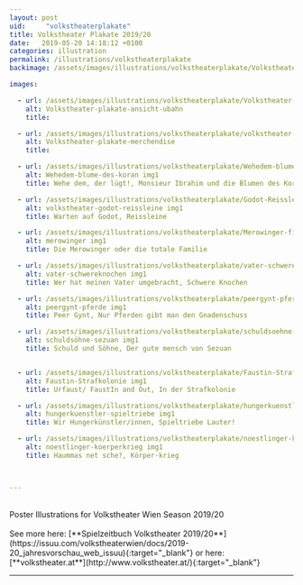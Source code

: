 ```yaml
---
layout: post
uid:     "volkstheaterplakate"
title: Volkstheater Plakate 2019/20
date:   2019-05-20 14:18:12 +0100
categories: illustration
permalink: /illustrations/volkstheaterplakate
backimage: /assets/images/illustrations/volkstheaterplakate/Volkstheater-plakate-ansicht1.jpg

images:

  - url: /assets/images/illustrations/volkstheaterplakate/Volkstheater-plakate-ansicht1.jpg
    alt: Volkstheater-plakate-ansicht-ubahn
    title:

  - url: /assets/images/illustrations/volkstheaterplakate/volkstheater-plakate-ansicht3.jpg
    alt: Volkstheater-plakate-merchendise
    title:

  - url: /assets/images/illustrations/volkstheaterplakate/Wehedem-blume-des-koran.jpg
    alt: Wehedem-blume-des-koran img1
    title: Wehe dem, der lügt!, Monsieur Ibrahim und die Blumen des Koran

  - url: /assets/images/illustrations/volkstheaterplakate/Godot-Reissleine.jpg
    alt: volkstheater-godot-reissleine img1
    title: Warten auf Godot, Reissleine

  - url: /assets/images/illustrations/volkstheaterplakate/Merowinger-final.jpg
    alt: merowinger img1
    title: Die Merowinger oder die totale Familie

  - url: /assets/images/illustrations/volkstheaterplakate/vater-schwereknochen.jpg
    alt: vater-schwereknochen img1
    title: Wer hat meinen Vater umgebracht, Schwere Knochen

  - url: /assets/images/illustrations/volkstheaterplakate/peergynt-pferde.jpg
    alt: peergynt-pferde img1
    title: Peer Gynt, Nur Pferden gibt man den Gnadenschuss

  - url: /assets/images/illustrations/volkstheaterplakate/schuldsoehne-sezuan.jpg
    alt: schuldsöhne-sezuan img1
    title: Schuld und Söhne, Der gute mensch von Sezuan


  - url: /assets/images/illustrations/volkstheaterplakate/Faustin-Strafkolonie.jpg
    alt: Faustin-Strafkolonie img1
    title: Urfaust/ FaustIn and Out, In der Strafkolonie

  - url: /assets/images/illustrations/volkstheaterplakate/hungerkuenstler-spieltriebe.jpg
    alt: hungerkuenstler-spieltriebe img1
    title: Wir Hungerkünstler/innen, Spieltriebe Lauter!

  - url: /assets/images/illustrations/volkstheaterplakate/noestlinger-koerperkrieg.jpg
    alt: noestlinger-koerperkrieg img1
    title: Haummas net sche?, Körper-krieg



---
```

<br>
Poster Illustrations for Volkstheater Wien Season 2019/20  
<br>
<br>
See more here:
  [**Spielzeitbuch Volkstheater 2019/20**](https://issuu.com/volkstheaterwien/docs/2019-20_jahresvorschau_web_issuu){:target="_blank"}
or here:
[**volkstheater.at**](http://www.volkstheater.at/){:target="_blank"}


---

